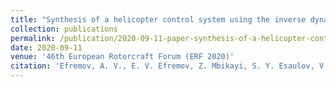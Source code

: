 ```yaml
---
title: "Synthesis of a helicopter control system using the inverse dynamics and its upgrade with the sidestick controller."
collection: publications
permalink: /publication/2020-09-11-paper-synthesis-of-a-helicopter-control-system
date: 2020-09-11
venue: '46th European Rotorcraft Forum (ERF 2020)'
citation: 'Efremov, A. V., E. V. Efremov, Z. Mbikayi, S. Y. Esaulov, V. A. Ivchin, and M. I. Myasnikov. &quot;Synthesis of a helicopter control system using inverse dynamics and its upgrade with the use of a sidestick controller.&quot; <i> 46th European Rotorcraft Forum, ERF 2020 </i>, pp. 9-17. 2020.'
---
```


<!-- [Download paper here](https://zmbikayi.github.io/files/Synthesis_of_a_helicopter_control_system.pdf) -->